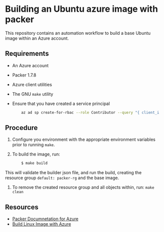 # Building an Ubuntu azure image with packer

This repository contains an automation workflow to build a base Ubuntu image within an Azure account.

## Requirements

- An Azure account
- Packer 1.7.8
- Azure client utilities
- The GNU `make` utility
- Ensure that you have created a service principal

    ```bash
        az ad sp create-for-rbac --role Contributor --query "{ client_id: appId, client_secret: password, tenant_id: tenant }"
    ```

## Procedure

1. Configure you environment with the appropriate environment variables prior to running `make`.

1. To build the image, run:

    ```bash
        $ make build
    ```

This will validate the builder json file, and run the build, creating the resource group `default: packer-rg` and the base image.

1. To remove the created resource group and all objects within, run: `make clean`

## Resources

- [Packer Documnetation for Azure](https://www.packer.io/docs/builders/azure/arm)
- [Build Linux Image with Azure](https://docs.microsoft.com/en-us/azure/virtual-machines/linux/build-image-with-packer)
